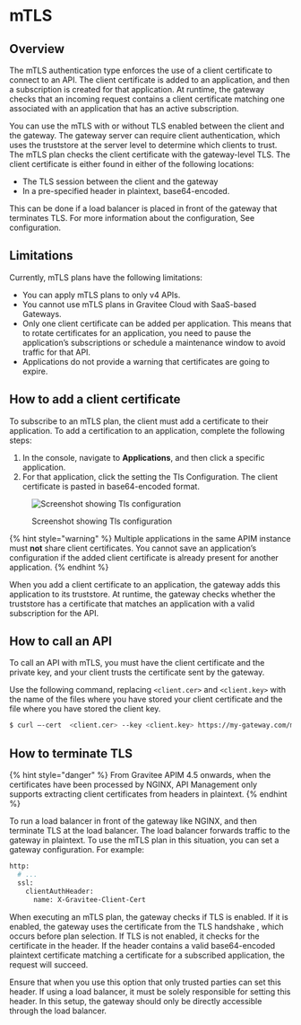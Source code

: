# mTLS

## Overview

The mTLS authentication type enforces the use of a client certificate to connect to an API. The client certificate is added to an application, and then a subscription is created for that application. At runtime, the gateway checks that an incoming request contains a client certificate matching one associated with an application that has an active subscription.

You can use the mTLS with or without TLS enabled between the client and the gateway. The gateway server can require client authentication, which uses the truststore at the server level to determine which clients to trust. The mTLS plan checks the client certificate with the gateway-level TLS. The client certificate is either found in either of the following locations:

* The TLS session between the client and the gateway
* In a pre-specified header in plaintext, base64-encoded.&#x20;

This can be done if a load balancer is placed in front of the gateway that terminates TLS. For more information about the configuration, See configuration.

## Limitations

Currently, mTLS plans have the following limitations:

* You can apply mTLS plans to only v4 APIs.
* You cannot use mTLS plans in Gravitee Cloud with SaaS-based Gateways.
* Only one client certificate can be added per application. This means that to rotate certificates for an application, you need to pause the application’s subscriptions or schedule a maintenance window to avoid traffic for that API.&#x20;
* Applications do not provide a warning that certificates are going to expire.

## How to add a client certificate

To subscribe to an mTLS plan, the client must add a certificate to their application. To add a certification to an application, complete the following steps:

1. In the console, navigate to **Applications**, and then click a specific application.
2. For that application, click the setting the Tls Configuration. The client certificate is pasted in base64-encoded format.

<figure><img src="https://lh7-qw.googleusercontent.com/docsz/AD_4nXc_4L_O2a7U3HCPit9I74v_II5gn7pS-l6uyix2fScJPMusOebtUTmmvHnjL5pVZwOIcKmiRxNOi8uZeumcZTNQzk7VzHhW7tdWZnWNMghyROnJlpbRfXfTkUypSZGmJ2iSejROejRLglgdC-feoXpL5C3G?key=PrMp2J0zWBtqrsqO75zcMw" alt="Screenshot showing Tls configuration"><figcaption><p>Screenshot showing Tls configuration</p></figcaption></figure>

{% hint style="warning" %}
Multiple applications in the same APIM instance must **not** share client certificates. You cannot save an application’s configuration if the added client certificate is already present for another application.
{% endhint %}

When you add a client certificate to an application, the gateway adds this application to its truststore. At runtime, the gateway checks whether the truststore has a certificate that matches an application with a valid subscription for the API.

## How to call an API

To call an API with mTLS, you must have the client certificate and the private key, and your client trusts the certificate sent by the gateway.&#x20;

Use the following command, replacing `<client.cer>` and `<client.key>` with the name of the files where you have stored your client certificate and the file where you have stored the client key.

```bash
$ curl –-cert  <client.cer> --key <client.key> https://my-gateway.com/mtls-api
```

## How to terminate TLS

{% hint style="danger" %}
From Gravitee APIM 4.5 onwards, when the certificates have been processed by NGINX, API Management only supports extracting client certificates from headers in plaintext.
{% endhint %}

To run a load balancer in front of the gateway like NGINX, and then terminate TLS at the load balancer. The load balancer forwards traffic to the gateway in plaintext. To use the mTLS plan in this situation, you can set a gateway configuration. For example:

```bash
http:
  # ...
  ssl:
    clientAuthHeader:
      name: X-Gravitee-Client-Cert
```

When executing an mTLS plan, the gateway checks if TLS is enabled. If it is enabled, the gateway uses the certificate from the TLS handshake , which occurs before plan selection. If TLS is not enabled, it checks for the certificate in the header. If the header contains a valid base64-encoded plaintext certificate matching a certificate for a subscribed application, the request will succeed.

Ensure that when you use this option that only trusted parties can set this header. If using a load balancer, it must be solely responsible for setting this header. In this setup, the gateway should only be directly accessible through the load balancer.
